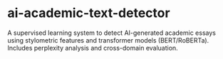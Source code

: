 # ai-academic-text-detector
A supervised learning system to detect AI-generated academic essays using stylometric features and transformer models (BERT/RoBERTa). Includes perplexity analysis and cross-domain evaluation.
